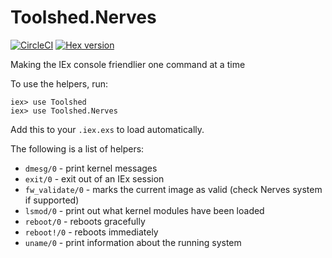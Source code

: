 # Toolshed.Nerves

[![CircleCI](https://circleci.com/gh/elixir-toolshed/toolshed_nerves.svg?style=svg)](https://circleci.com/gh/elixir-toolshed/toolshed_nerves)
[![Hex version](https://img.shields.io/hexpm/v/toolshed.svg "Hex version")](https://hex.pm/packages/toolshed_nerves)

<!-- README START -->

Making the IEx console friendlier one command at a time

To use the helpers, run:

    iex> use Toolshed
    iex> use Toolshed.Nerves

Add this to your `.iex.exs` to load automatically.

The following is a list of helpers:

  * `dmesg/0`        - print kernel messages
  * `exit/0`         - exit out of an IEx session
  * `fw_validate/0`  - marks the current image as valid (check Nerves system if supported)
  * `lsmod/0`        - print out what kernel modules have been loaded
  * `reboot/0`       - reboots gracefully
  * `reboot!/0`      - reboots immediately
  * `uname/0`        - print information about the running system

<!-- README END -->
